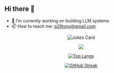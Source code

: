 ## Hi there 👋

- 🔭 I’m currently working on building LLM systems
- 📫 How to reach me: g29tony@gmail.com
<!--
**g29times/g29times** is a ✨ _special_ ✨ repository because its `README.md` (this file) appears on your GitHub profile.

Here are some ideas to get you started:

- 🔭 I’m currently working on ...
- 🌱 I’m currently learning ...
- 👯 I’m looking to collaborate on ...
- 🤔 I’m looking for help with ...
- 💬 Ask me about ...
- 📫 How to reach me: ...
- 😄 Pronouns: ...
- ⚡ Fun fact: ...
-->

<div align="center">

  ![Jokes Card](https://readme-jokes.vercel.app/api?hideBorder)  
  
  ![](https://komarev.com/ghpvc/?username=g29times&style=for-the-badge&color=brightgreen&base=123456)
  
  [![Top Langs](https://github-readme-stats.vercel.app/api/top-langs/?username=g29times&layout=compact&theme=vision-friendly-dark)](https://github.com/anuraghazra/github-readme-stats)
    
  <a href="https://git.io/streak-stats"><img src="https://github-readme-streak-stats.herokuapp.com?user=g29times&theme=burnt-neon&card_width=450&card_height=185" alt="GitHub Streak" /></a>
  
</div>
